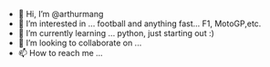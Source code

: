 - 👋 Hi, I’m @arthurmang
- 👀 I’m interested in ... football and anything fast... F1, MotoGP,etc. 
- 🌱 I’m currently learning ... python, just starting out :)
- 💞️ I’m looking to collaborate on ...
- 📫 How to reach me ... 

<!---
arthurmang/arthurmang is a ✨ special ✨ repository because its `README.md` (this file) appears on your GitHub profile.
You can click the Preview link to take a look at your changes.
--->
